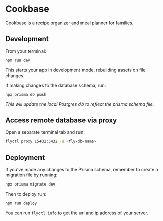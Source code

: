 # Cookbase

Cookbase is a recipe organizer and meal planner for families.

## Development

From your terminal:

```sh
npm run dev
```

This starts your app in development mode, rebuilding assets on file changes.

If making changes to the database schema, run:

```sh
npx prisma db push
```

_This will update the local Postgres db to reflect the prisma schema file._

## Access remote database via proxy

Open a separate terminal tab and run:

```sh
flyctl proxy 15432:5432 -a <fly-db-name>
```

## Deployment

If you've made any changes to the Prisma schema, remember to create a migration file by running:

```sh
npx prisma migrate dev
```

Then to deploy run:

```sh
npm run deploy
```

You can run `flyctl info` to get the url and ip address of your server.
